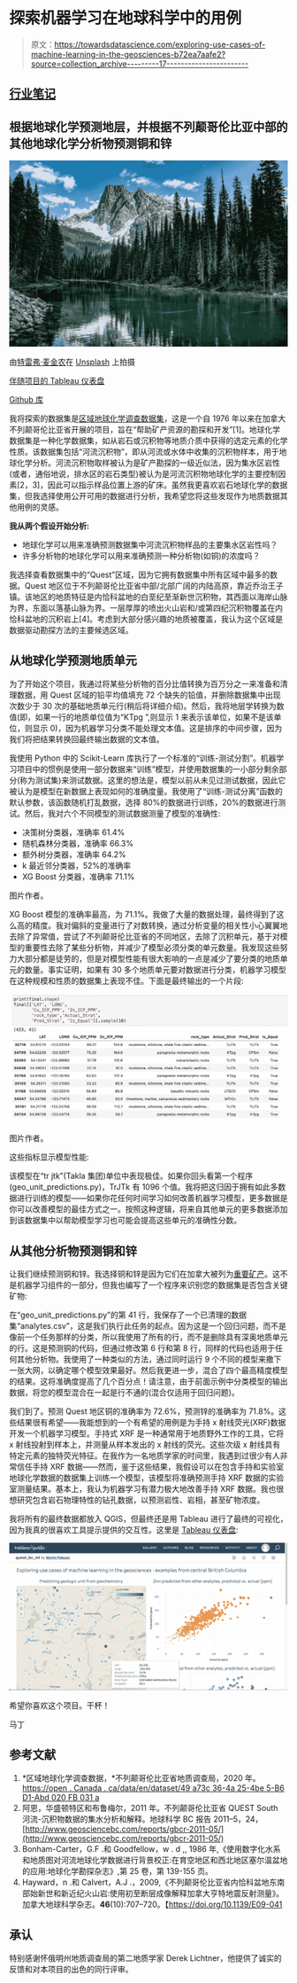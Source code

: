 # 探索机器学习在地球科学中的用例

> 原文：<https://towardsdatascience.com/exploring-use-cases-of-machine-learning-in-the-geosciences-b72ea7aafe2?source=collection_archive---------17----------------------->

## [行业笔记](https://towardsdatascience.com/tagged/notes-from-industry)

## 根据地球化学预测地层，并根据不列颠哥伦比亚中部的其他地球化学分析物预测铜和锌

![](img/b41644b4d2a51bbe27a81058b3d86d67.png)

由[特雷弗·麦金农](https://unsplash.com/@bigmck56?utm_source=medium&utm_medium=referral)在 [Unsplash](https://unsplash.com?utm_source=medium&utm_medium=referral) 上拍摄

[伴随项目的 Tableau 仪表盘](https://public.tableau.com/views/quest_bc_ml/Exploringusecasesofmachinelearninginthegeosciences-examplesfromcentralBritishColumbia?:language=en-US&:display_count=n&:origin=viz_share_link)

[Github 库](https://github.com/SpinelLherzolite/geoscience_ml)

我将探索的数据集是[区域地球化学调查数据集](https://open.canada.ca/data/en/dataset/49a73c36-4a25-4be5-b6d1-abd020fb031a)，这是一个自 1976 年以来在加拿大不列颠哥伦比亚省开展的项目，旨在“帮助矿产资源的勘探和开发”[1]。地球化学数据集是一种化学数据集，如从岩石或沉积物等地质介质中获得的选定元素的化学性质。该数据集包括“河流沉积物”，即从河流或水体中收集的沉积物样本，用于地球化学分析。河流沉积物取样被认为是矿产勘探的一级近似法，因为集水区岩性(或者，通俗地说，排水区的岩石类型)被认为是河流沉积物地球化学的主要控制因素[2，3]，因此可以指示样品位置上游的矿床。虽然我更喜欢岩石地球化学的数据集，但我选择使用公开可用的数据进行分析，我希望您将这些发现作为地质数据其他用例的灵感。

**我从两个假设开始分析:**

*   地球化学可以用来准确预测数据集中河流沉积物样品的主要集水区岩性吗？
*   许多分析物的地球化学可以用来准确预测一种分析物(如铜)的浓度吗？

我选择查看数据集中的“Quest”区域，因为它拥有数据集中所有区域中最多的数据。Quest 地区位于不列颠哥伦比亚省中部/北部广阔的内陆高原，靠近乔治王子镇。该地区的地质特征是内恰科盆地的白垩纪至渐新世沉积物，其西面以海岸山脉为界，东面以落基山脉为界。一层厚厚的喷出火山岩和/或第四纪沉积物覆盖在内恰科盆地的沉积岩上[4]。考虑到大部分感兴趣的地质被覆盖，我认为这个区域是数据驱动勘探方法的主要候选区域。

## 从地球化学预测地质单元

为了开始这个项目，我通过将某些分析物的百分比值转换为百万分之一来准备和清理数据，用 Quest 区域的铅平均值填充 72 个缺失的铅值，并删除数据集中出现次数少于 30 次的基础地质单元行(稍后将详细介绍)。然后，我将地层学转换为数值(即，如果一行的地质单位值为“KTpg ”,则显示 1 来表示该单位，如果不是该单位，则显示 0)，因为机器学习分类不能处理文本值。这是排序的中间步骤，因为我们将把结果转换回最终输出数据的文本值。

我使用 Python 中的 Scikit-Learn 库执行了一个标准的“训练-测试分割”。机器学习项目中的惯例是使用一部分数据来“训练”模型，并使用数据集的一小部分剩余部分(称为测试集)来测试数据。这里的想法是，模型以前从未见过测试数据，因此它被认为是模型在新数据上表现如何的准确度量。我使用了“训练-测试分离”函数的默认参数，该函数随机打乱数据，选择 80%的数据进行训练，20%的数据进行测试。然后，我对六个不同模型的测试数据测量了模型的准确性:

*   决策树分类器，准确率 61.4%
*   随机森林分类器，准确率 66.3%
*   额外树分类器，准确率 64.2%
*   k 最近邻分类器，52%的准确率
*   XG Boost 分类器，准确率 71.1%

图片作者。

XG Boost 模型的准确率最高，为 71.1%。我做了大量的数据处理，最终得到了这么高的精度。我对偏斜的变量进行了对数转换，通过分析变量的相关性小心翼翼地去除了异常值，尝试了不列颠哥伦比亚省的不同地区，去除了沉积单元，基于对模型的重要性去除了某些分析物，并减少了模型必须分类的单元数量。我发现这些努力大部分都是徒劳的，但是对模型性能有很大影响的一点是减少了要分类的地质单元的数量。事实证明，如果有 30 多个地质单元要对数据进行分类，机器学习模型在这种规模和性质的数据集上表现不佳。下面是最终输出的一个片段:

![](img/3fc46cdad0c7aa170058b581442478ba.png)

图片作者。

这些指标显示模型性能:

该模型在“tr jtk”(Takla 集团)单位中表现极佳。如果你回头看第一个程序(geo_unit_predictions.py)，TrJTk 有 1096 个值。我将把这归因于拥有如此多数据进行训练的模型——如果你花任何时间学习如何改善机器学习模型，更多数据是你可以改善模型的最佳方式之一。按照这种逻辑，将来自其他单元的更多数据添加到该数据集中以帮助模型学习也可能会提高这些单元的准确性分数。

## 从其他分析物预测铜和锌

让我们继续预测铜和锌。我选择铜和锌是因为它们在加拿大被列为[重要矿产](https://www.nrcan.gc.ca/our-natural-resources/minerals-mining/critical-minerals/23414)。这不是机器学习组件的一部分，但我也编写了一个程序来识别您的数据集是否包含关键矿物:

在“geo_unit_predictions.py”的第 41 行，我保存了一个已清理的数据集“analytes.csv”，这是我们执行此任务的起点。因为这是一个回归问题，而不是像前一个任务那样的分类，所以我使用了所有的行，而不是删除具有深奥地质单元的行。这是预测铜的代码，但通过修改第 6 行和第 8 行，同样的代码也适用于任何其他分析物。我使用了一种类似的方法，通过同时运行 9 个不同的模型来撒下一张大网，以确定哪个模型效果最好。然后我更进一步，混合了四个最高精度模型的结果。这将准确度提高了几个百分点！请注意，由于前面示例中分类模型的输出数据，将您的模型混合在一起是行不通的(混合仅适用于回归问题)。

我们到了。预测 Quest 地区铜的准确率为 72.6%，预测锌的准确率为 71.8%。这些结果很有希望——我能想到的一个有希望的用例是为手持 x 射线荧光(XRF)数据开发一个机器学习模型。手持式 XRF 是一种通常用于地质野外工作的工具，它将 x 射线投射到样本上，并测量从样本发出的 x 射线的荧光。这些次级 x 射线具有特定元素的独特荧光特征。在我作为一名地质学家的时间里，我遇到过很少有人非常信任手持 XRF 数据——然而，鉴于这些结果，我假设可以在包含手持和实验室地球化学数据的数据集上训练一个模型，该模型将准确预测手持 XRF 数据的实验室测量结果。基本上，我认为机器学习有潜力极大地改善手持 XRF 数据。我也很想研究包含岩石物理特性的钻孔数据，以预测岩性、岩相，甚至矿物浓度。

我将所有的最终数据都放入 QGIS，但最终还是用 Tableau 进行了最终的可视化，因为我真的很喜欢工具提示提供的交互性。这里是 [Tableau 仪表盘](https://public.tableau.com/app/profile/martin.palkovic/viz/quest_bc_ml/Exploringusecasesofmachinelearninginthegeosciences-examplesfromcentralBritishColumbia?publish=yes):

![](img/9d2bb0d1d075d99445e120ec528f85b6.png)

希望你喜欢这个项目。干杯！

马丁

## **参考文献**

1.  *区域地球化学调查数据，*不列颠哥伦比亚省地质调查局，2020 年。[https://open . Canada . ca/data/en/dataset/49 a73c 36-4a 25-4be 5-B6 D1-Abd 020 FB 031 a](https://open.canada.ca/data/en/dataset/49a73c36-4a25-4be5-b6d1-abd020fb031a)
2.  阿恩，华盛顿特区和布鲁梅尔，2011 年。不列颠哥伦比亚省 QUEST South 河流-沉积物数据的集水分析和解释。地球科学 BC 报告 2011–5，24，[http://www.geosciencebc.com/reports/gbcr-2011-05/](http://www.geosciencebc.com/reports/gbcr-2011-05/)
3.  Bonham-Carter，G.F .和 Goodfellow，w . d ,, 1986 年,《使用数字化水系和地质图对河流地球化学数据进行背景校正:在育空地区和西北地区塞尔温盆地的应用:地球化学勘探杂志》,第 25 卷，第 139-155 页。
4.  Hayward，n .和 Calvert，A.J .，2009,《不列颠哥伦比亚省内恰科盆地东南部始新世和新近纪火山岩:使用初至断层成像解释加拿大亨特地震反射测量》。加拿大地球科学杂志。**46**(10):707–720。【https://doi.org/10.1139/E09-041 

## 承认

特别感谢怀俄明州地质调查局的第二地质学家 Derek Lichtner，他提供了诚实的反馈和对本项目的出色的同行评审。